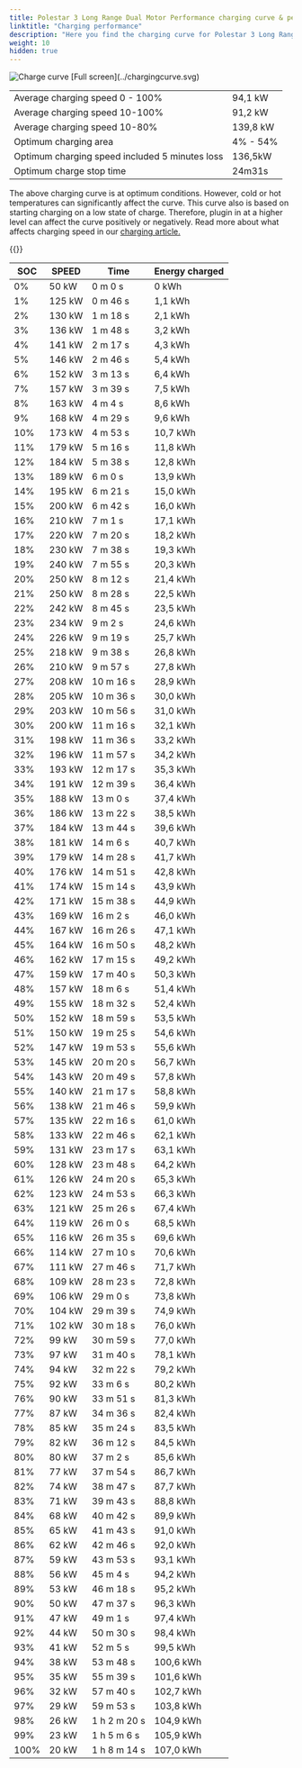 ```yaml
---
title: Polestar 3 Long Range Dual Motor Performance charging curve & performance
linktitle: "Charging performance"
description: "Here you find the charging curve for Polestar 3 Long Range Dual Motor Performance. "
weight: 10
hidden: true
---
```

<!-- markdownlint-disable MD033 -->
<img src="../chargingcurve.svg" alt="Charge curve" class="img-fluid">
[Full screen](../chargingcurve.svg)

<table class="table">
<tbody>
<tr>
<td>Average charging speed 0 - 100% </td><td>94,1 kW</td>
</tr>
<tr>
<td>Average charging speed 10-100% </td><td>91,2 kW</td>
</tr>
<tr>
<td>Average charging speed 10-80% </td><td>139,8 kW</td>
</tr>
<tr>
<td>Optimum charging area</td><td>4% - 54%</td>
</tr>
<tr>
</tr>
<td>Optimum charging speed included 5 minutes loss</td><td>136,5kW</td>
<tr>
<td>Optimum charge stop time </td><td>24m31s</td>
</tr>
</tbody>
</table>


The above charging curve is at optimum conditions. However, cold or hot temperatures can significantly affect the curve. This curve also is based on starting charging on a low state of charge. Therefore, plugin in at a higher level can affect the curve positively or negatively. Read more about what affects charging speed in our [charging article.](../../../../../technology/battery/charging/) 


{{<evkxdisplayaddarticle />}}
<table class="table">
<thead>
<tr><th>SOC</th><th>SPEED</th><th>Time</th><th>Energy charged</th></tr>
</thead>
<tbody>
<tr>
<td>0%</td><td>50 kW</td><td> 0 m 0 s </td><td>0 kWh </td>
</tr>
<tr>
<td>1%</td><td>125 kW</td><td> 0 m 46 s </td><td>1,1 kWh </td>
</tr>
<tr>
<td>2%</td><td>130 kW</td><td> 1 m 18 s </td><td>2,1 kWh </td>
</tr>
<tr>
<td>3%</td><td>136 kW</td><td> 1 m 48 s </td><td>3,2 kWh </td>
</tr>
<tr>
<td>4%</td><td>141 kW</td><td> 2 m 17 s </td><td>4,3 kWh </td>
</tr>
<tr>
<td>5%</td><td>146 kW</td><td> 2 m 46 s </td><td>5,4 kWh </td>
</tr>
<tr>
<td>6%</td><td>152 kW</td><td> 3 m 13 s </td><td>6,4 kWh </td>
</tr>
<tr>
<td>7%</td><td>157 kW</td><td> 3 m 39 s </td><td>7,5 kWh </td>
</tr>
<tr>
<td>8%</td><td>163 kW</td><td> 4 m 4 s </td><td>8,6 kWh </td>
</tr>
<tr>
<td>9%</td><td>168 kW</td><td> 4 m 29 s </td><td>9,6 kWh </td>
</tr>
<tr>
<td>10%</td><td>173 kW</td><td> 4 m 53 s </td><td>10,7 kWh </td>
</tr>
<tr>
<td>11%</td><td>179 kW</td><td> 5 m 16 s </td><td>11,8 kWh </td>
</tr>
<tr>
<td>12%</td><td>184 kW</td><td> 5 m 38 s </td><td>12,8 kWh </td>
</tr>
<tr>
<td>13%</td><td>189 kW</td><td> 6 m 0 s </td><td>13,9 kWh </td>
</tr>
<tr>
<td>14%</td><td>195 kW</td><td> 6 m 21 s </td><td>15,0 kWh </td>
</tr>
<tr>
<td>15%</td><td>200 kW</td><td> 6 m 42 s </td><td>16,0 kWh </td>
</tr>
<tr>
<td>16%</td><td>210 kW</td><td> 7 m 1 s </td><td>17,1 kWh </td>
</tr>
<tr>
<td>17%</td><td>220 kW</td><td> 7 m 20 s </td><td>18,2 kWh </td>
</tr>
<tr>
<td>18%</td><td>230 kW</td><td> 7 m 38 s </td><td>19,3 kWh </td>
</tr>
<tr>
<td>19%</td><td>240 kW</td><td> 7 m 55 s </td><td>20,3 kWh </td>
</tr>
<tr>
<td>20%</td><td>250 kW</td><td> 8 m 12 s </td><td>21,4 kWh </td>
</tr>
<tr>
<td>21%</td><td>250 kW</td><td> 8 m 28 s </td><td>22,5 kWh </td>
</tr>
<tr>
<td>22%</td><td>242 kW</td><td> 8 m 45 s </td><td>23,5 kWh </td>
</tr>
<tr>
<td>23%</td><td>234 kW</td><td> 9 m 2 s </td><td>24,6 kWh </td>
</tr>
<tr>
<td>24%</td><td>226 kW</td><td> 9 m 19 s </td><td>25,7 kWh </td>
</tr>
<tr>
<td>25%</td><td>218 kW</td><td> 9 m 38 s </td><td>26,8 kWh </td>
</tr>
<tr>
<td>26%</td><td>210 kW</td><td> 9 m 57 s </td><td>27,8 kWh </td>
</tr>
<tr>
<td>27%</td><td>208 kW</td><td> 10 m 16 s </td><td>28,9 kWh </td>
</tr>
<tr>
<td>28%</td><td>205 kW</td><td> 10 m 36 s </td><td>30,0 kWh </td>
</tr>
<tr>
<td>29%</td><td>203 kW</td><td> 10 m 56 s </td><td>31,0 kWh </td>
</tr>
<tr>
<td>30%</td><td>200 kW</td><td> 11 m 16 s </td><td>32,1 kWh </td>
</tr>
<tr>
<td>31%</td><td>198 kW</td><td> 11 m 36 s </td><td>33,2 kWh </td>
</tr>
<tr>
<td>32%</td><td>196 kW</td><td> 11 m 57 s </td><td>34,2 kWh </td>
</tr>
<tr>
<td>33%</td><td>193 kW</td><td> 12 m 17 s </td><td>35,3 kWh </td>
</tr>
<tr>
<td>34%</td><td>191 kW</td><td> 12 m 39 s </td><td>36,4 kWh </td>
</tr>
<tr>
<td>35%</td><td>188 kW</td><td> 13 m 0 s </td><td>37,4 kWh </td>
</tr>
<tr>
<td>36%</td><td>186 kW</td><td> 13 m 22 s </td><td>38,5 kWh </td>
</tr>
<tr>
<td>37%</td><td>184 kW</td><td> 13 m 44 s </td><td>39,6 kWh </td>
</tr>
<tr>
<td>38%</td><td>181 kW</td><td> 14 m 6 s </td><td>40,7 kWh </td>
</tr>
<tr>
<td>39%</td><td>179 kW</td><td> 14 m 28 s </td><td>41,7 kWh </td>
</tr>
<tr>
<td>40%</td><td>176 kW</td><td> 14 m 51 s </td><td>42,8 kWh </td>
</tr>
<tr>
<td>41%</td><td>174 kW</td><td> 15 m 14 s </td><td>43,9 kWh </td>
</tr>
<tr>
<td>42%</td><td>171 kW</td><td> 15 m 38 s </td><td>44,9 kWh </td>
</tr>
<tr>
<td>43%</td><td>169 kW</td><td> 16 m 2 s </td><td>46,0 kWh </td>
</tr>
<tr>
<td>44%</td><td>167 kW</td><td> 16 m 26 s </td><td>47,1 kWh </td>
</tr>
<tr>
<td>45%</td><td>164 kW</td><td> 16 m 50 s </td><td>48,2 kWh </td>
</tr>
<tr>
<td>46%</td><td>162 kW</td><td> 17 m 15 s </td><td>49,2 kWh </td>
</tr>
<tr>
<td>47%</td><td>159 kW</td><td> 17 m 40 s </td><td>50,3 kWh </td>
</tr>
<tr>
<td>48%</td><td>157 kW</td><td> 18 m 6 s </td><td>51,4 kWh </td>
</tr>
<tr>
<td>49%</td><td>155 kW</td><td> 18 m 32 s </td><td>52,4 kWh </td>
</tr>
<tr>
<td>50%</td><td>152 kW</td><td> 18 m 59 s </td><td>53,5 kWh </td>
</tr>
<tr>
<td>51%</td><td>150 kW</td><td> 19 m 25 s </td><td>54,6 kWh </td>
</tr>
<tr>
<td>52%</td><td>147 kW</td><td> 19 m 53 s </td><td>55,6 kWh </td>
</tr>
<tr>
<td>53%</td><td>145 kW</td><td> 20 m 20 s </td><td>56,7 kWh </td>
</tr>
<tr>
<td>54%</td><td>143 kW</td><td> 20 m 49 s </td><td>57,8 kWh </td>
</tr>
<tr>
<td>55%</td><td>140 kW</td><td> 21 m 17 s </td><td>58,8 kWh </td>
</tr>
<tr>
<td>56%</td><td>138 kW</td><td> 21 m 46 s </td><td>59,9 kWh </td>
</tr>
<tr>
<td>57%</td><td>135 kW</td><td> 22 m 16 s </td><td>61,0 kWh </td>
</tr>
<tr>
<td>58%</td><td>133 kW</td><td> 22 m 46 s </td><td>62,1 kWh </td>
</tr>
<tr>
<td>59%</td><td>131 kW</td><td> 23 m 17 s </td><td>63,1 kWh </td>
</tr>
<tr>
<td>60%</td><td>128 kW</td><td> 23 m 48 s </td><td>64,2 kWh </td>
</tr>
<tr>
<td>61%</td><td>126 kW</td><td> 24 m 20 s </td><td>65,3 kWh </td>
</tr>
<tr>
<td>62%</td><td>123 kW</td><td> 24 m 53 s </td><td>66,3 kWh </td>
</tr>
<tr>
<td>63%</td><td>121 kW</td><td> 25 m 26 s </td><td>67,4 kWh </td>
</tr>
<tr>
<td>64%</td><td>119 kW</td><td> 26 m 0 s </td><td>68,5 kWh </td>
</tr>
<tr>
<td>65%</td><td>116 kW</td><td> 26 m 35 s </td><td>69,6 kWh </td>
</tr>
<tr>
<td>66%</td><td>114 kW</td><td> 27 m 10 s </td><td>70,6 kWh </td>
</tr>
<tr>
<td>67%</td><td>111 kW</td><td> 27 m 46 s </td><td>71,7 kWh </td>
</tr>
<tr>
<td>68%</td><td>109 kW</td><td> 28 m 23 s </td><td>72,8 kWh </td>
</tr>
<tr>
<td>69%</td><td>106 kW</td><td> 29 m 0 s </td><td>73,8 kWh </td>
</tr>
<tr>
<td>70%</td><td>104 kW</td><td> 29 m 39 s </td><td>74,9 kWh </td>
</tr>
<tr>
<td>71%</td><td>102 kW</td><td> 30 m 18 s </td><td>76,0 kWh </td>
</tr>
<tr>
<td>72%</td><td>99 kW</td><td> 30 m 59 s </td><td>77,0 kWh </td>
</tr>
<tr>
<td>73%</td><td>97 kW</td><td> 31 m 40 s </td><td>78,1 kWh </td>
</tr>
<tr>
<td>74%</td><td>94 kW</td><td> 32 m 22 s </td><td>79,2 kWh </td>
</tr>
<tr>
<td>75%</td><td>92 kW</td><td> 33 m 6 s </td><td>80,2 kWh </td>
</tr>
<tr>
<td>76%</td><td>90 kW</td><td> 33 m 51 s </td><td>81,3 kWh </td>
</tr>
<tr>
<td>77%</td><td>87 kW</td><td> 34 m 36 s </td><td>82,4 kWh </td>
</tr>
<tr>
<td>78%</td><td>85 kW</td><td> 35 m 24 s </td><td>83,5 kWh </td>
</tr>
<tr>
<td>79%</td><td>82 kW</td><td> 36 m 12 s </td><td>84,5 kWh </td>
</tr>
<tr>
<td>80%</td><td>80 kW</td><td> 37 m 2 s </td><td>85,6 kWh </td>
</tr>
<tr>
<td>81%</td><td>77 kW</td><td> 37 m 54 s </td><td>86,7 kWh </td>
</tr>
<tr>
<td>82%</td><td>74 kW</td><td> 38 m 47 s </td><td>87,7 kWh </td>
</tr>
<tr>
<td>83%</td><td>71 kW</td><td> 39 m 43 s </td><td>88,8 kWh </td>
</tr>
<tr>
<td>84%</td><td>68 kW</td><td> 40 m 42 s </td><td>89,9 kWh </td>
</tr>
<tr>
<td>85%</td><td>65 kW</td><td> 41 m 43 s </td><td>91,0 kWh </td>
</tr>
<tr>
<td>86%</td><td>62 kW</td><td> 42 m 46 s </td><td>92,0 kWh </td>
</tr>
<tr>
<td>87%</td><td>59 kW</td><td> 43 m 53 s </td><td>93,1 kWh </td>
</tr>
<tr>
<td>88%</td><td>56 kW</td><td> 45 m 4 s </td><td>94,2 kWh </td>
</tr>
<tr>
<td>89%</td><td>53 kW</td><td> 46 m 18 s </td><td>95,2 kWh </td>
</tr>
<tr>
<td>90%</td><td>50 kW</td><td> 47 m 37 s </td><td>96,3 kWh </td>
</tr>
<tr>
<td>91%</td><td>47 kW</td><td> 49 m 1 s </td><td>97,4 kWh </td>
</tr>
<tr>
<td>92%</td><td>44 kW</td><td> 50 m 30 s </td><td>98,4 kWh </td>
</tr>
<tr>
<td>93%</td><td>41 kW</td><td> 52 m 5 s </td><td>99,5 kWh </td>
</tr>
<tr>
<td>94%</td><td>38 kW</td><td> 53 m 48 s </td><td>100,6 kWh </td>
</tr>
<tr>
<td>95%</td><td>35 kW</td><td> 55 m 39 s </td><td>101,6 kWh </td>
</tr>
<tr>
<td>96%</td><td>32 kW</td><td> 57 m 40 s </td><td>102,7 kWh </td>
</tr>
<tr>
<td>97%</td><td>29 kW</td><td> 59 m 53 s </td><td>103,8 kWh </td>
</tr>
<tr>
<td>98%</td><td>26 kW</td><td>1 h 2 m 20 s </td><td>104,9 kWh </td>
</tr>
<tr>
<td>99%</td><td>23 kW</td><td>1 h 5 m 6 s </td><td>105,9 kWh </td>
</tr>
<tr>
<td>100%</td><td>20 kW</td><td>1 h 8 m 14 s </td><td>107,0 kWh </td>
</tr>
</tbody>
</table>
